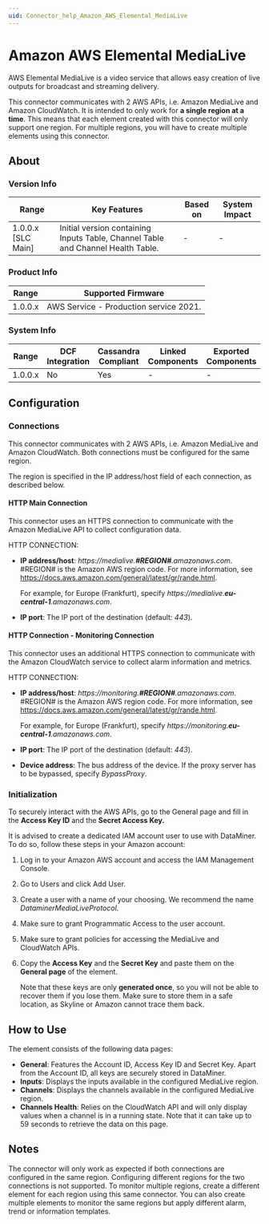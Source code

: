 ```yaml
---
uid: Connector_help_Amazon_AWS_Elemental_MediaLive
---
```


# Amazon AWS Elemental MediaLive

AWS Elemental MediaLive is a video service that allows easy creation of live outputs for broadcast and streaming delivery.

This connector communicates with 2 AWS APIs, i.e. Amazon MediaLive and Amazon CloudWatch. It is intended to only work for **a single region at a time**. This means that each element created with this connector will only support one region. For multiple regions, you will have to create multiple elements using this connector.

## About

### Version Info

| **Range**            | **Key Features**                                                                 | **Based on** | **System Impact** |
|----------------------|----------------------------------------------------------------------------------|--------------|-------------------|
| 1.0.0.x \[SLC Main\] | Initial version containing Inputs Table, Channel Table and Channel Health Table. | \-           | \-                |

### Product Info

| **Range** | **Supported Firmware**                 |
|-----------|----------------------------------------|
| 1.0.0.x   | AWS Service - Production service 2021. |

### System Info

| Range     | DCF Integration     | Cassandra Compliant     | Linked Components     | Exported Components     |
|-----------|---------------------|-------------------------|-----------------------|-------------------------|
| 1.0.0.x   | No                  | Yes                     | \-                    | \-                      |

## Configuration

### Connections

This connector communicates with 2 AWS APIs, i.e. Amazon MediaLive and Amazon CloudWatch. Both connections must be configured for the same region.

The region is specified in the IP address/host field of each connection, as described below.

#### HTTP Main Connection

This connector uses an HTTPS connection to communicate with the Amazon MediaLive API to collect configuration data.

HTTP CONNECTION:

- **IP address/host**: *https://medialive.**\#REGION#**.amazonaws.com*. \#REGION# is the Amazon AWS region code. For more information, see <https://docs.aws.amazon.com/general/latest/gr/rande.html>.

  For example, for Europe (Frankfurt), specify *https://medialive.**eu-central-1**.amazonaws.com*.

- **IP port**: The IP port of the destination (default: *443*).

#### HTTP Connection - Monitoring Connection

This connector uses an additional HTTPS connection to communicate with the Amazon CloudWatch service to collect alarm information and metrics.

HTTP CONNECTION:

- **IP address/host**: *https://monitoring.**\#REGION#**.amazonaws.com*. \#REGION# is the Amazon AWS region code. For more information, see <https://docs.aws.amazon.com/general/latest/gr/rande.html>.

  For example, for Europe (Frankfurt), specify *https://monitoring.**eu-central-1**.amazonaws.com*.

- **IP port**: The IP port of the destination (default: *443*).

- **Device address**: The bus address of the device. If the proxy server has to be bypassed, specify *BypassProxy*.

### Initialization

To securely interact with the AWS APIs, go to the General page and fill in the **Access Key ID** and the **Secret Access Key.**

It is advised to create a dedicated IAM account user to use with DataMiner. To do so, follow these steps in your Amazon account:

1. Log in to your Amazon AWS account and access the IAM Management Console.
1. Go to Users and click Add User.
1. Create a user with a name of your choosing. We recommend the name *DataminerMediaLiveProtocol*.
1. Make sure to grant Programmatic Access to the user account.
1. Make sure to grant policies for accessing the MediaLive and CloudWatch APIs.
1. Copy the **Access Key** and the **Secret Key** and paste them on the **General page** of the element.

   Note that these keys are only **generated once**, so you will not be able to recover them if you lose them. Make sure to store them in a safe location, as Skyline or Amazon cannot trace them back.

## How to Use

The element consists of the following data pages:

- **General**: Features the Account ID, Access Key ID and Secret Key. Apart from the Account ID, all keys are securely stored in DataMiner.
- **Inputs**: Displays the inputs available in the configured MediaLive region.
- **Channels**: Displays the channels available in the configured MediaLive region.
- **Channels Health**: Relies on the CloudWatch API and will only display values when a channel is in a running state. Note that it can take up to 59 seconds to retrieve the data on this page.

## Notes

The connector will only work as expected if both connections are configured in the same region. Configuring different regions for the two connections is not supported. To monitor multiple regions, create a different element for each region using this same connector. You can also create multiple elements to monitor the same regions but apply different alarm, trend or information templates.

